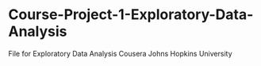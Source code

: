 # Course-Project-1-Exploratory-Data-Analysis
File for Exploratory Data Analysis Cousera Johns Hopkins University
